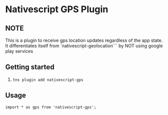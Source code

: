 # Nativescript GPS Plugin

## NOTE

This is a plugin to receive gps location updates regardless of the app state.
It differentiates itself from `nativescript-geolocation``` by NOT using google play services

## Getting started

1. `tns plugin add nativescript-gps`

## Usage

`import * as gps from 'nativescript-gps';`

